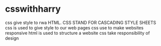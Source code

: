 # csswithharry
css give style to rwa HTML.
CSS STAND FOR CASCADING STYLE SHEETS
css is used to give style to our web pages
css use to make websites responsive
html is used to structure a website 
css take responsibility of design

